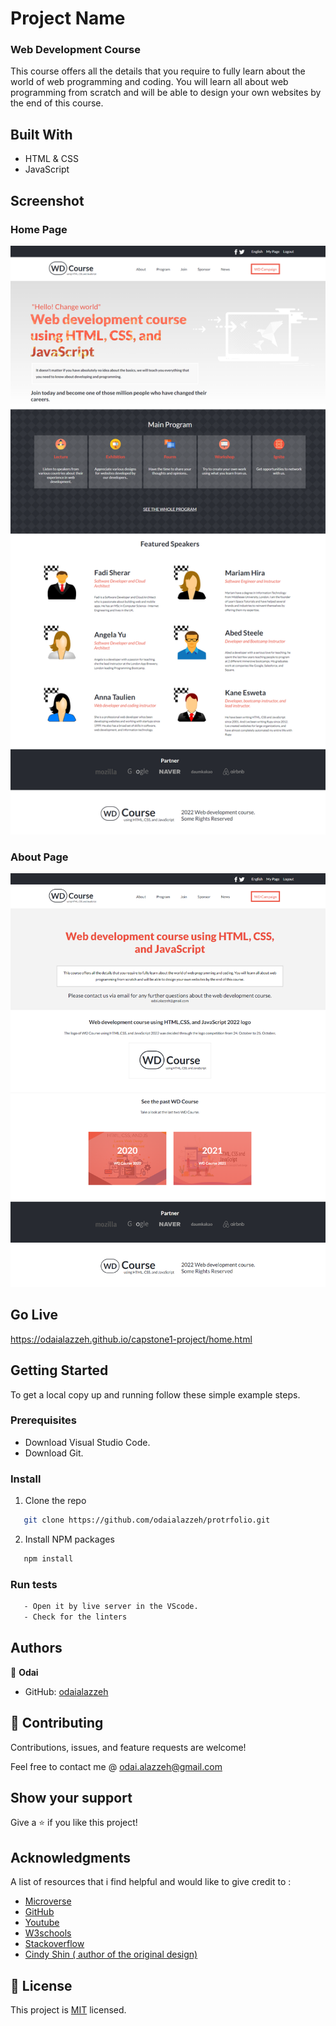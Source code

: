 
[](https://img.shields.io/badge/Microverse-blueviolet)

# Project Name

 ### Web Development Course
 
This course offers all the details that you require to fully learn about the world of web programming and coding.
You will learn all about web programming from scratch and will be able to design your own websites by the end of this course.


## Built With

- HTML & CSS
- JavaScript

## Screenshot

### Home Page 

![home-page](images/home-page.png)


### About Page 

![about-page](images/about-page.png)

## Go Live 
https://odaialazzeh.github.io/capstone1-project/home.html


## Getting Started

To get a local copy up and running follow these simple example steps.


### Prerequisites
- Download Visual Studio Code.
- Download Git.

### Install

1. Clone the repo
```sh
   git clone https://github.com/odaialazzeh/protrfolio.git
```
2. Install NPM packages
```sh
   npm install
```

### Run tests
 ```sh
    - Open it by live server in the VScode.
    - Check for the linters
 ```


## Authors

👤 **Odai**

- GitHub: [odaialazzeh](https://github.com/odaialazzeh)


## 🤝 Contributing

Contributions, issues, and feature requests are welcome!

Feel free to contact me @ odai.alazzeh@gmail.com

## Show your support

Give a ⭐️ if you like this project!

## Acknowledgments

A list of resources that i find helpful and would like to give credit to :

- [Microverse ](https://www.microverse.org)
- [GitHub ](https://www.github.com)
- [Youtube ](https://www.youtube.com)
- [W3schools ](https://www.w3schools.com)
- [Stackoverflow ](https://stackoverflow.com)
- [Cindy Shin ( author of the original design)](https://www.behance.net/gallery/29845175/CC-Global-Summit-2015)


## 📝 License

This project is [MIT](https://github.com/odaialazzeh/capstone1-project/blob/feature/License) licensed.

